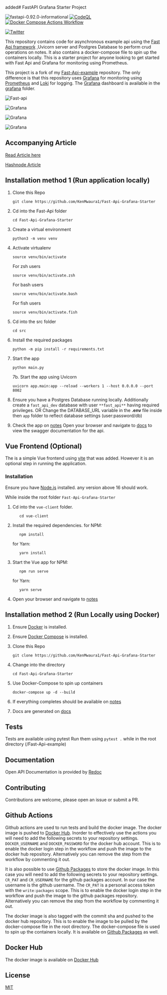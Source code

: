 added# FastAPI Grafana Starter Project

![fastapi-0.92.0-informational](https://img.shields.io/badge/fastapi-0.92.0-informational) [![CodeQL](https://github.com/KenMwaura1/Fast-Api-example/actions/workflows/codeql.yml/badge.svg)](https://github.com/KenMwaura1/Fast-Api-example/actions/workflows/codeql.yml)
[![Docker Compose Actions Workflow](https://github.com/KenMwaura1/Fast-Api-example/actions/workflows/docker-image.yml/badge.svg)](https://github.com/KenMwaura1/Fast-Api-example/actions/workflows/docker-image.yml)

[![Twitter](https://badgen.net/badge/icon/twitter?icon=twitter&label=Follow&on)](https://twitter.com/Ken_Mwaura1)

This repository contains code for asynchronous example api using the [Fast Api framework](https://fastapi.tiangolo.com/) ,Uvicorn server and Postgres Database to perform crud operations on notes. It also contains a docker-compose file to spin up the containers locally. This is a starter project for anyone looking to get started with Fast Api and Grafana for monitoring using Prometheus.

This project is a fork of my [Fast-Api-example](https://github.com/KenMwaura1/Fast-Api-example) repository. The only difference is that this repository uses [Grafana](https://grafana.com/) for monitoring using [Prometheus](https://prometheus.io/) and [Loki](https://grafana.com/oss/loki/) for logging. The [Grafana](https://grafana.com/) dashboard is available in the [grafana](grafana) folder.

![Fast-api](images/fast-api-scrnsht.png)

![Grafana](images/grafana-dashboard-1.png)

![Grafana](images/grafana-dashboard-2.png)

![Grafana](images/grafana-dashboard-3.png)

## Accompanying Article

[Read Article here](https://dev.to/ken_mwaura1/getting-started-monitoring-a-fastapi-app-with-grafana-and-prometheus-a-step-by-step-guide-3fbn)

[Hashnode Article](https://zoo.hashnode.dev/getting-started-monitoring-a-fastapi-app-with-grafana-and-prometheus-a-step-by-step-guide)

## Installation method 1 (Run application locally)

1. Clone this Repo

   ```shell
   git clone https://github.com/KenMwaura1/Fast-Api-Grafana-Starter
   ```

2. Cd into the Fast-Api folder

   ```shell
   cd Fast-Api-Grafana-Starter
   ```

3. Create a virtual environment

   ```shell
   python3 -m venv venv
   ```

4. Activate virtualenv

   ```shell
   source venv/bin/activate
   ```

   For zsh users

   ```shell
   source venv/bin/activate.zsh
   ```

   For bash users

   ```shell
   source venv/bin/activate.bash
   ```

   For fish users

   ```shell
   source venv/bin/activate.fish
   ```

5. Cd into the src folder

   ```shell
   cd src
   ```

6. Install the required packages

   ```shell
   python -m pip install -r requirements.txt
   ```

7. Start the app

   ```shell
   python main.py
   ```

   7b. Start the app using Uvicorn

   ```shell
   uvicorn app.main:app --reload --workers 1 --host 0.0.0.0 --port 8002
   ```

8. Ensure you have a Postgres Database running locally.
   Additionally create a `fast_api_dev` database with user `**fast_api**` having required privileges.
   OR
   Change the DATABASE_URL variable in the **.env** file inside then `app` folder to reflect database settings (user:password/db)

9. Check the app on [notes](http://localhost:8002/notes)
Open your browser and navigate to [docs](http://localhost:8002/docs) to view the swagger documentation for the api.

## Vue Frontend (Optional)

The is a simple Vue frontend using [vite](https://vitejs.dev/guide/) that was added. However it is an optional step in running the application.

### Installation

Ensure you have [Node.js](https://nodejs.org/en/) installed. any version above 16 should work.

While inside the root folder `Fast-Api-Grafana-Starter`

1. Cd into the `vue-client` folder.

   ```shell
      cd vue-client
      ```

2. Install the required dependencies.
   for NPM:

   ```shell
      npm install
      ```

   for Yarn:

   ```shell
      yarn install
      ```

3. Start the Vue app
   for NPM:

   ```shell
      npm run serve
      ```

   for Yarn:

   ```shell
      yarn serve
      ```

4. Open your browser and navigate to [notes](http://localhost:5173)

## Installation method 2 (Run Locally using Docker)

1. Ensure [Docker](https://docs.docker.com/install/) is installed.

2. Ensure [Docker Compose](https://docs.docker.com/compose/install/) is installed.

3. Clone this Repo

   `git clone https://github.com/KenMwaura1/Fast-Api-Grafana-Starter`

4. Change into the directory

   ```cd Fast-Api-Grafana-Starter```

5. Use Docker-Compose to spin up containers

   `docker-compose up -d --build`

6. If everything completes should be available on [notes](http://localhost:8002/notes)

7. Docs are generated on [docs](http://localhost:8002/docs)

## Tests

Tests are available using pytest
Run them using `pytest .` while in the root directory (/Fast-Api-example)

## Documentation

Open API Documentation is provided by [Redoc](http://localhost:8002/redoc)

## Contributing

Contributions are welcome, please open an issue or submit a PR.

## Github Actions

Github actions are used to run tests and build the docker image. The docker image is pushed to [Docker Hub](https://hub.docker.com/repository/docker/kenmwaura1/fast-api-example). Inorder to effectively use the actions you will need to add the following secrets to your repository settings. `DOCKER_USERNAME` and `DOCKER_PASSWORD` for the docker hub account.
This is to enable the docker login step in the workflow and push the image to the docker hub repository. Alternatively you can remove the step from the workflow by commenting it out.

It is also possible to use [Github Packages](https://docs.github.com/en/packages/working-with-a-github-packages-registry/working-with-the-docker-registry) to store the docker image. In this case you will need to add the following secrets to your repository settings. `CR_PAT` and `CR_USERNAME` for the github packages account. In our case the username is the github username. The `CR_PAT` is a personal access token with the `write:packages` scope. This is to enable the docker login step in the workflow and push the image to the github packages repository. Alternatively you can remove the step from the workflow by commenting it out.

The docker image is also tagged with the commit sha and pushed to the docker hub repository. This is to enable the image to be pulled by the docker-compose file in the root directory. The docker-compose file is used to spin up the containers locally. It is available on [Github Packages](https://github.com/KenMwaura1/Fast-Api-example/pkgs/container/fast-api-example) as well.

## Docker Hub

The docker image is available on [Docker Hub](https://hub.docker.com/repository/docker/kenmwaura1/fast-api-example)

## License

[MIT](https://choosealicense.com/licenses/mit/)
